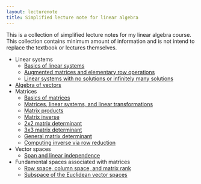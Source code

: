 ```yaml
---
layout: lecturenote
title: Simplified lecture note for linear algebra
---
```


This is a collection of simplified lecture notes for my linear algebra course.
This collection contains minimum amount of information
and is not intend to replace the textbook or lectures themselves.

- Linear systems
    - [Basics of linear systems](linear-systems/)
    - [Augmented matrices and elementary row operations](row-operations/)
    - [Linear systems with no solutions or infinitely many solutions](nonunique/)
- [Algebra of vectors](vectors/)
- Matrices
    - [Basics of matrices](matrices/)
    - [Matrices, linear systems, and linear transformations](matrix-connections/)
    - [Matrix products](matrix-product/)
    - [Matrix inverse](inverse/)
    - [2x2 matrix determinant](determinant-2x2/)
    - [3x3 matrix determinant](determinant-3x3/)
    - [General matrix determinant](determinant-general/)
    - [Computing inverse via row reduction](inverse-computation/)
- Vector spaces
    - [Span and linear independence](independence/)
- Fundamental spaces associated with matrices
    - [Row space, column space, and matrix rank](rank/)
    - [Subspace of the Euclidean vector spaces](space/)